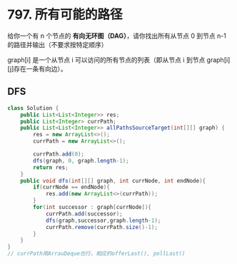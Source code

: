 # 797. 所有可能的路径

给你一个有 n 个节点的 **有向无环图（DAG）**，请你找出所有从节点 0 到节点 n-1 的路径并输出（不要求按特定顺序）

 graph[i] 是一个从节点 i 可以访问的所有节点的列表（即从节点 i 到节点 graph[i][j]存在一条有向边）。

## DFS

```java
class Solution {
    public List<List<Integer>> res;
    public List<Integer> currPath;
    public List<List<Integer>> allPathsSourceTarget(int[][] graph) {
        res = new ArrayList<>();
        currPath = new ArrayList<>();

        currPath.add(0);
        dfs(graph, 0, graph.length-1);
        return res;
    }
    public void dfs(int[][] graph, int currNode, int endNode){
        if(currNode == endNode){
            res.add(new ArrayList<>(currPath));
        }
        for(int successor : graph[currNode]){
            currPath.add(successor);
            dfs(graph,successor,graph.length-1);
            currPath.remove(currPath.size()-1);
        }
    }
}
// currPath用ArrauDeque也行，相应的offerLast(), pollLast()
```

